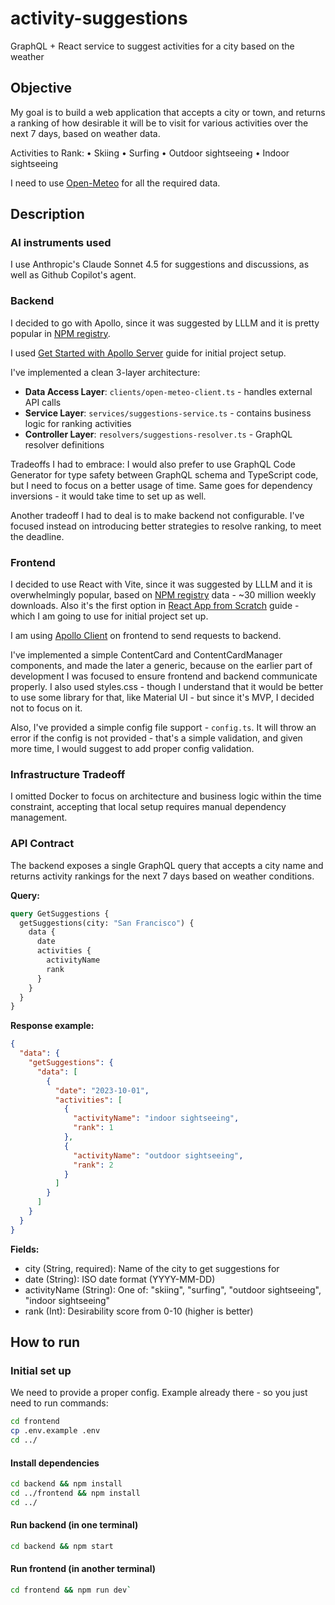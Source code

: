 # activity-suggestions
GraphQL + React service to suggest activities for a city based on the weather


## Objective

My goal is to build a web application that accepts a city or town, and returns a ranking of how desirable it will be to visit for various activities over the next 7 days, based on weather data.

Activities to Rank:
• Skiing
• Surfing
• Outdoor sightseeing
• Indoor sightseeing

I need to use [Open-Meteo](https://open-meteo.com/) for all the required data.

## Description

### AI instruments used

I use Anthropic's Claude Sonnet 4.5 for suggestions and discussions, as well as Github Copilot's agent.

### Backend

I decided to go with Apollo, since it was suggested by LLLM and it is pretty popular in [NPM registry](https://www.npmjs.com/package/@apollo/server).

I used [Get Started with Apollo Server](https://www.apollographql.com/docs/apollo-server/getting-started) guide for initial project setup.

I've implemented a clean 3-layer architecture: 

- **Data Access Layer**: `clients/open-meteo-client.ts` - handles external API calls
- **Service Layer**: `services/suggestions-service.ts` - contains business logic for ranking activities
- **Controller Layer**: `resolvers/suggestions-resolver.ts` - GraphQL resolver definitions

Tradeoffs I had to embrace: I would also prefer to use GraphQL Code Generator for type safety between GraphQL schema and TypeScript code, but I need to focus on a better usage of time. Same goes for dependency inversions - it would take time to set up as well.

Another tradeoff I had to deal is to make backend not configurable. I've focused instead on introducing better strategies to resolve ranking, to meet the deadline.

### Frontend

I decided to use React with Vite, since it was suggested by LLLM and it is overwhelmingly popular, based on [NPM registry](https://www.npmjs.com/package/vite) data - ~30 million weekly downloads. Also it's the first option in [React App from Scratch](https://react.dev/learn/build-a-react-app-from-scratch) guide - which I am going to use for initial project set up.

I am using [Apollo Client](https://www.apollographql.com/docs/react) on frontend to send requests to backend.

I've implemented a simple ContentCard and ContentCardManager components, and made the later a generic, because on the earlier part of development I was focused to ensure frontend and backend communicate properly. I also used styles.css - though I understand that it would be better to use some library for that, like Material UI - but since it's MVP, I decided not to focus on it. 

Also, I've provided a simple config file support - `config.ts`. It will throw an error if the config is not provided - that's a simple validation, and given more time, I would suggest to add proper config validation.

### Infrastructure Tradeoff

I omitted Docker to focus on architecture and business logic within the time constraint, accepting that local setup requires manual dependency management.

### API Contract

The backend exposes a single GraphQL query that accepts a city name and returns activity rankings for the next 7 days based on weather conditions.

**Query:**
```graphql
query GetSuggestions {
  getSuggestions(city: "San Francisco") {
    data {
      date
      activities {
        activityName
        rank
      }
    }
  }
}
```

**Response example:**
```json
{
  "data": {
    "getSuggestions": {
      "data": [
        {
          "date": "2023-10-01",
          "activities": [
            {
              "activityName": "indoor sightseeing",
              "rank": 1
            },
            {
              "activityName": "outdoor sightseeing",
              "rank": 2
            }
          ]
        }
      ]
    }
  }
}
```

**Fields:**

* city (String, required): Name of the city to get suggestions for
* date (String): ISO date format (YYYY-MM-DD)
* activityName (String): One of: "skiing", "surfing", "outdoor sightseeing", "indoor sightseeing"
* rank (Int): Desirability score from 0-10 (higher is better)


## How to run

### Initial set up

We need to provide a proper config. Example already there - so you just need to run commands:

```bash
cd frontend
cp .env.example .env
cd ../
```

#### Install dependencies
```bash
cd backend && npm install
cd ../frontend && npm install
cd ../
```

#### Run backend (in one terminal)
```bash
cd backend && npm start
```

#### Run frontend (in another terminal)
```bash
cd frontend && npm run dev`
```
